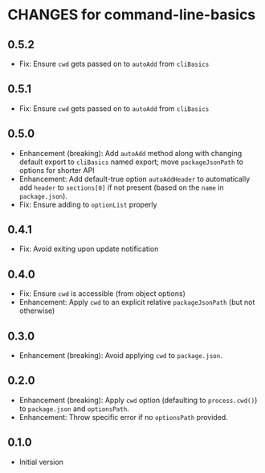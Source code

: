 # CHANGES for command-line-basics

## 0.5.2

- Fix: Ensure `cwd` gets passed on to `autoAdd` from `cliBasics`

## 0.5.1

- Fix: Ensure `cwd` gets passed on to `autoAdd` from `cliBasics`

## 0.5.0

- Enhancement (breaking): Add `autoAdd` method along with changing default
  export to `cliBasics` named export; move `packageJsonPath` to options for
  shorter API
- Enhancement: Add default-true option `autoAddHeader` to automatically add
    `header` to `sections[0]` if not present (based on the `name` in
    `package.json`).
- Fix: Ensure adding to `optionList` properly

## 0.4.1

- Fix: Avoid exiting upon update notification

## 0.4.0

- Fix: Ensure `cwd` is accessible (from object options)
- Enhancement: Apply `cwd` to an explicit relative
  `packageJsonPath` (but not otherwise)

## 0.3.0

- Enhancement (breaking): Avoid applying `cwd` to `package.json`.

## 0.2.0

- Enhancement (breaking): Apply `cwd` option (defaulting to `process.cwd()`) to
  `package.json` and `optionsPath`.
- Enhancement: Throw specific error if no `optionsPath` provided.

## 0.1.0

- Initial version
